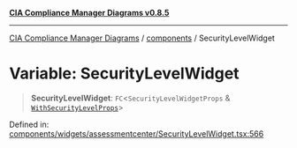 [**CIA Compliance Manager Diagrams v0.8.5**](../../README.md)

***

[CIA Compliance Manager Diagrams](../../modules.md) / [components](../README.md) / SecurityLevelWidget

# Variable: SecurityLevelWidget

> **SecurityLevelWidget**: `FC`\<`SecurityLevelWidgetProps` & [`WithSecurityLevelProps`](../../typedoc-entry/interfaces/WithSecurityLevelProps.md)\>

Defined in: [components/widgets/assessmentcenter/SecurityLevelWidget.tsx:566](https://github.com/Hack23/cia-compliance-manager/blob/b7c3bc9644fb5b9d82b5b184ba290206da25104b/src/components/widgets/assessmentcenter/SecurityLevelWidget.tsx#L566)
